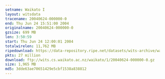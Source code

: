 ```yaml
---
setname: Waikato I
layout: witsdata
tracename: 20040624-000000-0
end: Thu Jun 24 15:51:00 2004
originalname: 20040624-000000-0
gzsize: 699 MB
len: 3:50:59
start: Thu Jun 24 12:00:01 2004
totalwirelen: 11,762 MB
ripedownload: https://data-repository.ripe.net/datasets/wits-archive/waikato/1/20040624-000000-0.gz
pkts: 27 million
download: ftp://wits.cs.waikato.ac.nz/waikato/1/20040624-000000-0.gz
size: 1,965 MB
md5: 3dde63ae70651429e5cbf1538a838812
---
```

